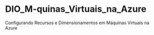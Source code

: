 # DIO_M-quinas_Virtuais_na_Azure
Configurando Recursos e Dimensionamentos em Máquinas Virtuais na Azure
